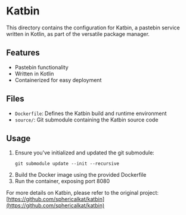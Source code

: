 # Katbin

This directory contains the configuration for Katbin, a pastebin service written in Kotlin, as part of the versatile package manager.

## Features

- Pastebin functionality
- Written in Kotlin
- Containerized for easy deployment

## Files

- `Dockerfile`: Defines the Katbin build and runtime environment
- `source/`: Git submodule containing the Katbin source code

## Usage

1. Ensure you've initialized and updated the git submodule:
   ```
   git submodule update --init --recursive
   ```
2. Build the Docker image using the provided Dockerfile
3. Run the container, exposing port 8080

For more details on Katbin, please refer to the original project: [https://github.com/sphericalkat/katbin](https://github.com/sphericalkat/katbin)
